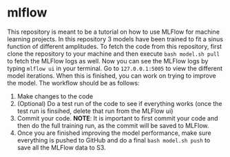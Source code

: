 # mlflow
This repository is meant to be a tutorial on how to use MLFlow for machine learning projects.
In this repository 3 models have been trained to fit a sinus function of different amplitudes. To fetch the code from this repository, first clone the repository to your machine and then execute `bash model.sh pull` to fetch the MLFlow logs as well. Now you can see the MLFlow logs by typing `mlflow ui` in your terminal. Go to `127.0.0.1:5005` to view the different model iterations.
When this is finished, you can work on trying to improve the model. The workflow should be as follows:
1. Make changes to the code
2. (Optional) Do a test run of the code to see if everything works (once the test run is finsihed, delete that run from the MLFlow ui)
3. Commit your code. **NOTE**: It is important to first commit your code and then do the full training run, as the commit will be saved to MLFlow.
4. Once you are finished improving the model performance, make sure everything is pushed to GitHub and do a final `bash model.sh push` to save all the MLFlow data to S3.
